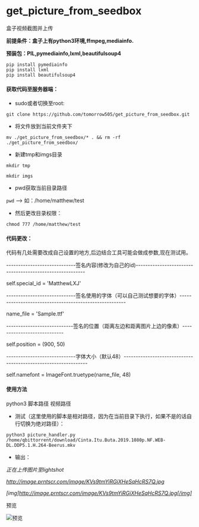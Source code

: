 # get_picture_from_seedbox
盒子视频截图并上传

**前提条件：盒子上有python3环境,ffmpeg,mediainfo.**

**预装包：PIL,pymediainfo,lxml,beautifulsoup4**

```pip3 install Pillow
pip install pymediainfo
pip install lxml
pip install beautifulsoup4
```


#### 获取代码至服务器端：

+ sudo或者切换至root: 

`git clone https://github.com/tomorrow505/get_picture_from_seedbox.git`

+ 将文件放到当前文件夹下

`mv ./get_picture_from_seedbox/* . && rm -rf ./get_picture_from_seedbox/`

+ 新建tmp和imgs目录

`mkdir tmp`

`mkdir imgs`

+ pwd获取当前目录路径

`pwd` --> 如：/home/matthew/test

+ 然后更改目录权限：

`chmod 777 /home/matthew/test`

#### 代码更改：

代码有几处需要改成自己设置的地方,后边结合工具可能会做成参数,现在测试用。

-----------------------------签名内容(修改为自己的id)---------------------------------------------------------

self.special_id = 'MatthewLXJ'

-----------------------------签名使用的字体（可以自己测试想要的字体）-------------------------------------------------------

name_file = 'Sample.ttf' 

----------------------------签名的位置（距离左边和距离图片上边的像素）----------------------------

self.position = (900, 50)

-----------------------------字体大小（默认48）---------------------------------------------------------------

self.namefont = ImageFont.truetype(name_file, 48)


#### 使用方法

python3 脚本路径 视频路径

+ 测试（这里使用的脚本是相对路径，因为在当前目录下执行，如果不是的话自行切换为绝对路径）：

`python3 picture_handler.py /home/qbittorrent/download/Cinta.Itu.Buta.2019.1080p.NF.WEB-DL.DDP5.1.H.264-Beerus.mkv`

+ 输出：

*正在上传图片至lightshot*

*http://image.prntscr.com/image/KVs9tmYiRGiXHeSqHcRS7Q.jpg*

*[img]http://image.prntscr.com/image/KVs9tmYiRGiXHeSqHcRS7Q.jpg[/img]*

预览

![预览](http://image.prntscr.com/image/KVs9tmYiRGiXHeSqHcRS7Q.jpg)

